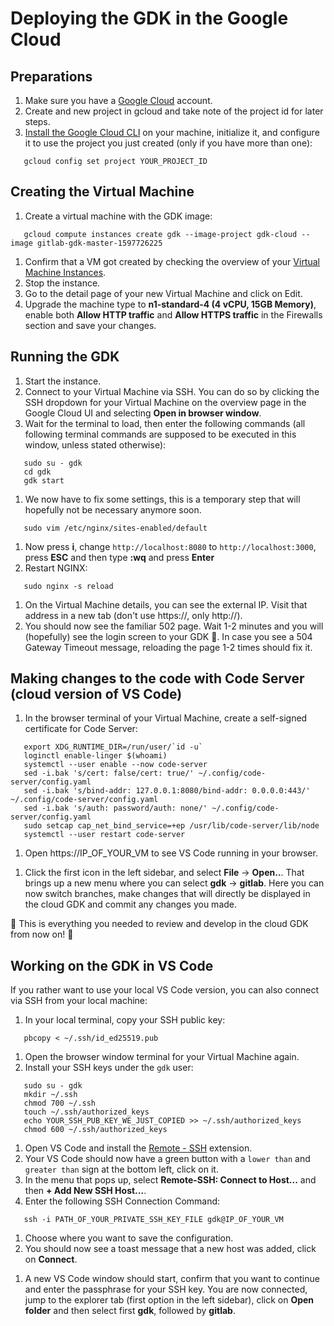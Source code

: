 # Deploying the GDK in the Google Cloud

## Preparations

1. Make sure you have a [Google Cloud](console.cloud.google.com/) account.
1. Create and new project in gcloud and take note of the project id for later steps.
1. [Install the Google Cloud CLI](https://cloud.google.com/sdk/docs/quickstart-macos) on your machine, initialize it, and configure it to use the project you just created (only if you have more than one):

```shell
   gcloud config set project YOUR_PROJECT_ID
```

## Creating the Virtual Machine

1. Create a virtual machine with the GDK image: 

```shell
   gcloud compute instances create gdk --image-project gdk-cloud --image gitlab-gdk-master-1597726225
```

1. Confirm that a VM got created by checking the overview of your [Virtual Machine Instances](https://console.cloud.google.com/compute/instances).
1. Stop the instance.
1. Go to the detail page of your new Virtual Machine and click on Edit.
1. Upgrade the machine type to **n1-standard-4 (4 vCPU, 15GB Memory)**, enable both **Allow HTTP traffic** and **Allow HTTPS traffic** in the Firewalls section and save your changes.

## Running the GDK

1. Start the instance.
1. Connect to your Virtual Machine via SSH. You can do so by clicking the SSH dropdown for your Virtual Machine on the overview page in the Google Cloud UI and selecting **Open in browser window**.
1. Wait for the terminal to load, then enter the following commands (all following terminal commands are supposed to be executed in this window, unless stated otherwise):

```shell
   sudo su - gdk
   cd gdk
   gdk start
```

1. We now have to fix some settings, this is a temporary step that will hopefully not be necessary anymore soon.

```shell
   sudo vim /etc/nginx/sites-enabled/default
```

1. Now press **i**, change `http://localhost:8080` to `http://localhost:3000`, press **ESC** and then type **:wq** and press **Enter**
1. Restart NGINX:

```shell
   sudo nginx -s reload
```

1. On the Virtual Machine details, you can see the external IP. Visit that address in a new tab (don't use https://, only http://).
1. You should now see the familiar 502 page. Wait 1-2 minutes and you will (hopefully) see the login screen to your GDK 🎉. In case you see a 504 Gateway Timeout message, reloading the page 1-2 times should fix it.

## Making changes to the code with Code Server (cloud version of VS Code)

1. In the browser terminal of your Virtual Machine, create a self-signed certificate for Code Server:

```shell
   export XDG_RUNTIME_DIR=/run/user/`id -u`
   loginctl enable-linger $(whoami)
   systemctl --user enable --now code-server
   sed -i.bak 's/cert: false/cert: true/' ~/.config/code-server/config.yaml
   sed -i.bak 's/bind-addr: 127.0.0.1:8080/bind-addr: 0.0.0.0:443/' ~/.config/code-server/config.yaml
   sed -i.bak 's/auth: password/auth: none/' ~/.config/code-server/config.yaml
   sudo setcap cap_net_bind_service=+ep /usr/lib/code-server/lib/node
   systemctl --user restart code-server
```
<!-- markdownlint-disable MD034 -->
1. Open https://IP_OF_YOUR_VM to see VS Code running in your browser.
<!-- markdownlint-enable MD034 -->
<!-- markdownlint-disable MD044 -->
1. Click the first icon in the left sidebar, and select **File** -> **Open..**. That brings up a new menu where you can select **gdk** -> **gitlab**. Here you can now switch branches, make changes that will directly be displayed in the cloud GDK and commit any changes you made.
<!-- markdownlint-enable MD044 -->

🎉 This is everything you needed to review and develop in the cloud GDK from now on! 🦊

## Working on the GDK in VS Code

If you rather want to use your local VS Code version, you can also connect via SSH from your local machine:

1. In your local terminal, copy your SSH public key:

```shell
   pbcopy < ~/.ssh/id_ed25519.pub
```

1. Open the browser window terminal for your Virtual Machine again.
1. Install your SSH keys under the `gdk` user:

```shell
   sudo su - gdk
   mkdir ~/.ssh
   chmod 700 ~/.ssh
   touch ~/.ssh/authorized_keys
   echo YOUR_SSH_PUB_KEY_WE_JUST_COPIED >> ~/.ssh/authorized_keys
   chmod 600 ~/.ssh/authorized_keys
```

1. Open VS Code and install the [Remote - SSH](https://marketplace.visualstudio.com/items?itemName=ms-vscode-remote.remote-ssh) extension. 
1. Your VS Code should now have a green button with a `lower than` and `greater than` sign at the bottom left, click on it.
1. In the menu that pops up, select **Remote-SSH: Connect to Host...** and then **+ Add New SSH Host...**.
1. Enter the following SSH Connection Command:

```shell
   ssh -i PATH_OF_YOUR_PRIVATE_SSH_KEY_FILE gdk@IP_OF_YOUR_VM
```

1. Choose where you want to save the configuration.
1. You should now see a toast message that a new host was added, click on **Connect**.
<!-- markdownlint-disable MD044 -->
1. A new VS Code window should start, confirm that you want to continue and enter the passphrase for your SSH key. You are now connected, jump to the explorer tab (first option in the left sidebar), click on **Open folder** and then select first **gdk**, followed by **gitlab**.
<!-- markdownlint-enable MD044 -->
